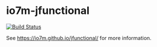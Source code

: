 io7m-jfunctional
================

[![Build Status](https://travis-ci.org/io7m/jfunctional.svg?branch=master)](https://travis-ci.org/io7m/jfunctional)

See https://io7m.github.io/jfunctional/ for more information.
